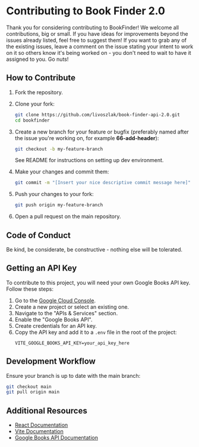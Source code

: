 # Contributing to Book Finder 2.0

Thank you for considering contributing to BookFinder! We welcome all contributions, big or small. If you have ideas for improvements beyond the issues already listed, feel free to suggest them! If you want to grab any of the existing issues, leave a comment on the issue stating your intent to work on it so others know it's being worked on - you don't need to wait to have it assigned to you. Go nuts!

## How to Contribute

1. Fork the repository.
2. Clone your fork:

   ```sh
   git clone https://github.com/livoszlak/book-finder-api-2.0.git
   cd bookfinder
   ```

3. Create a new branch for your feature or bugfix (preferably named after the issue you're working on, for example **66-add-header**):

   ```sh
   git checkout -b my-feature-branch
   ```

   See README for instructions on setting up dev environment.

4. Make your changes and commit them:

   ```sh
   git commit -m "[Insert your nice descriptive commit message here]"
   ```

5. Push your changes to your fork:

   ```sh
   git push origin my-feature-branch
   ```

6. Open a pull request on the main repository.

## Code of Conduct

Be kind, be considerate, be constructive - nothing else will be tolerated.

## Getting an API Key

To contribute to this project, you will need your own Google Books API key. Follow these steps:

1. Go to the [Google Cloud Console](https://console.cloud.google.com/).
2. Create a new project or select an existing one.
3. Navigate to the "APIs & Services" section.
4. Enable the "Google Books API".
5. Create credentials for an API key.
6. Copy the API key and add it to a `.env` file in the root of the project:
   ```env
   VITE_GOOGLE_BOOKS_API_KEY=your_api_key_here
   ```

## Development Workflow

Ensure your branch is up to date with the main branch:

```sh
git checkout main
git pull origin main
```

## Additional Resources

- [React Documentation](https://react.dev/)
- [Vite Documentation](https://vite.dev/)
- [Google Books API Documentation](https://developers.google.com/books/docs/overview)
